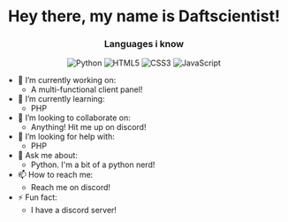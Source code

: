 <h1 align="center">Hey there, my name is Daftscientist!<br></h1>


<h3 align="center">Languages i know<br></h3>

<p align="center">
  <img alt="Python" src="https://img.shields.io/badge/-Python-23272A?style=flat&logo=python">
  <img alt="HTML5" src="https://img.shields.io/badge/-HTML5-23272A?style=flat&logo=html5">
  <img alt="CSS3" src="https://img.shields.io/badge/-CSS3-23272A?style=flat&logo=css3">
  <img alt="JavaScript" src="https://img.shields.io/badge/-JavaScript-23272A?style=flat&logo=javascript">
</p>

- 🔭 I’m currently working on:
    - A multi-functional client panel!
- 🌱 I’m currently learning:
    - PHP
- 👯 I’m looking to collaborate on:
    - Anything! Hit me up on discord!
- 🤔 I’m looking for help with:
    - PHP
- 💬 Ask me about:
    - Python. I'm a bit of a python nerd!
- 📫 How to reach me:
    - Reach me on discord!
- ⚡ Fun fact:
    - I have a discord server!

